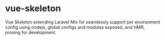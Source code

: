 # vue-skeleton
Vue Skeleton extending Laravel Mix for seamlessly support per environment config using nodejs, global configs and modules exposed, and HMR, proxing for development.
